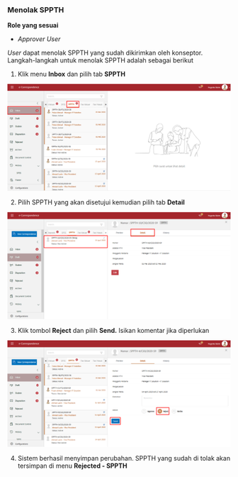 ### **Menolak SPPTH**

**Role yang sesuai**

- *Approver User*

*User* dapat menolak SPPTH yang sudah dikirimkan oleh konseptor. Langkah-langkah untuk menolak SPPTH adalah sebagai berikut

1. Klik menu **Inbox** dan pilih tab **SPPTH**

![gambar](SC_SPPTH/TH32.png)

2. Pilih SPPTH yang akan disetujui kemudian pilih tab **Detail**

![gambar](SC_SPPTH/TH33.png)

3. Klik tombol **Reject** dan pilih **Send.** Isikan komentar jika diperlukan

![gambar](SC_SPPTH/TH34.png)

4. Sistem berhasil menyimpan perubahan. SPPTH yang sudah di tolak akan tersimpan di menu **Rejected - SPPTH**

